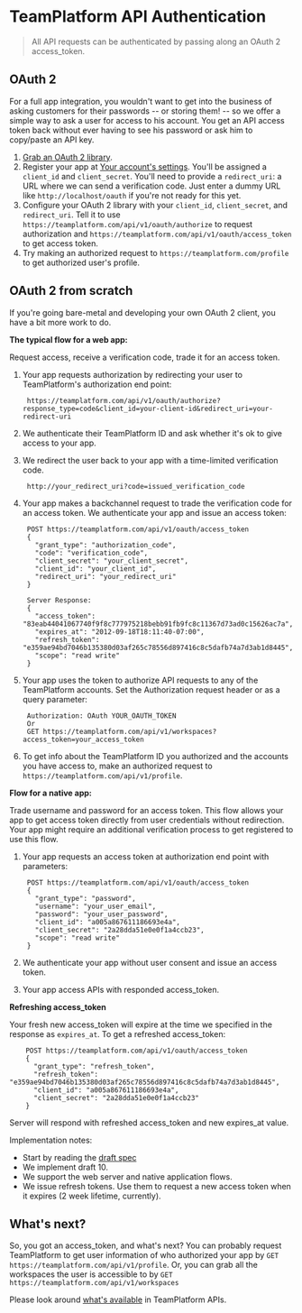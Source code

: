 TeamPlatform API Authentication
============================

> All API requests can be authenticated by passing along an OAuth 2 access_token.

OAuth 2
-------

For a full app integration, you wouldn't want to get into the business of asking
customers for their passwords -- or storing them! -- so we offer a simple way to
ask a user for access to his account. You get an API access token back without
ever having to see his password or ask him to copy/paste an API key.

1. [Grab an OAuth 2 library](http://oauth.net/code/).
2. Register your app at [Your account's settings](https://teamplatform.com/settings#tab-api-s). You'll be assigned a `client_id` and `client_secret`. You'll need to provide a `redirect_uri`: a URL where we can send a verification code. Just enter a dummy URL like `http://localhost/oauth` if you're not ready for this yet.
3. Configure your OAuth 2 library with your `client_id`, `client_secret`, and `redirect_uri`. Tell it to use `https://teamplatform.com/api/v1/oauth/authorize` to request authorization and `https://teamplatform.com/api/v1/oauth/access_token` to get access token.
4. Try making an authorized request to `https://teamplatform.com/profile` to get authorized user's profile.

OAuth 2 from scratch
--------------------

If you're going bare-metal and developing your own OAuth 2 client, you have a bit more work to do.

**The typical flow for a web app:**

Request access, receive a verification code, trade it for an access token.

1. Your app requests authorization by redirecting your user to TeamPlatform's authorization end point:

        https://teamplatform.com/api/v1/oauth/authorize?response_type=code&client_id=your-client-id&redirect_uri=your-redirect-uri

2. We authenticate their TeamPlatform ID and ask whether it's ok to give access to your app.

3. We redirect the user back to your app with a time-limited verification code.

        http://your_redirect_uri?code=issued_verification_code

4. Your app makes a backchannel request to trade the verification code for an access token. We authenticate your app and issue an access token:
        
        POST https://teamplatform.com/api/v1/oauth/access_token
        {
          "grant_type": "authorization_code",
          "code": "verification_code",
          "client_secret": "your_client_secret",
          "client_id": "your_client_id",
          "redirect_uri": "your_redirect_uri"
        }

        Server Response:
        {
          "access_token": "83eab44041067740f9f8c777975218bebb91fb9fc8c11367d73ad0c15626ac7a",
          "expires_at": "2012-09-18T18:11:40-07:00",
          "refresh_token": "e359ae94bd7046b135380d03af265c78556d897416c8c5dafb74a7d3ab1d8445",
          "scope": "read write"
        }

5. Your app uses the token to authorize API requests to any of the TeamPlatform accounts. Set the Authorization request header or as a query parameter:
        
        Authorization: OAuth YOUR_OAUTH_TOKEN
        Or
        GET https://teamplatform.com/api/v1/workspaces?access_token=your_access_token

6. To get info about the TeamPlatform ID you authorized and the accounts you have access to, make an authorized request to `https://teamplatform.com/api/v1/profile`.

**Flow for a native app:**

Trade username and password for an access token.
This flow allows your app to get access token directly from user credentials without redirection.
Your app might require an additional verification process to get registered to use this flow.

1. Your app requests an access token at authorization end point with parameters:

        POST https://teamplatform.com/api/v1/oauth/access_token
        {
          "grant_type": "password",
          "username": "your_user_email",
          "password": "your_user_password",
          "client_id": "a005a867611186693e4a",
          "client_secret": "2a28dda51e0e0f1a4ccb23",
          "scope": "read write"
        }

2. We authenticate your app without user consent and issue an access token.

3. Your app access APIs with responded access_token.

**Refreshing access_token**

Your fresh new access_token will expire at the time we specified in the response as `expires_at`.
To get a refreshed access_token:
        
        POST https://teamplatform.com/api/v1/oauth/access_token
        {
          "grant_type": "refresh_token",
          "refresh_token": "e359ae94bd7046b135380d03af265c78556d897416c8c5dafb74a7d3ab1d8445",
          "client_id": "a005a867611186693e4a",
          "client_secret": "2a28dda51e0e0f1a4ccb23"
        }
        
Server will respond with refreshed access_token and new expires_at value.

Implementation notes:

* Start by reading the [draft spec](http://tools.ietf.org/html/draft-ietf-oauth-v2)
* We implement draft 10.
* We support the web server and native application flows.
* We issue refresh tokens. Use them to request a new access token when it expires (2 week lifetime, currently).

What's next?
---------

So, you got an access_token, and what's next? You can probably request TeamPlatform to get user information of who authorized your app by `GET https://teamplatform.com/api/v1/profile`. Or, you can grab all the workspaces the user is accessible to by `GET https://teamplatform.com/api/v1/workspaces`

Please look around [what's available](https://github.com/vispower/teamplatform-api#api-ready-for-use) in TeamPlatform APIs.